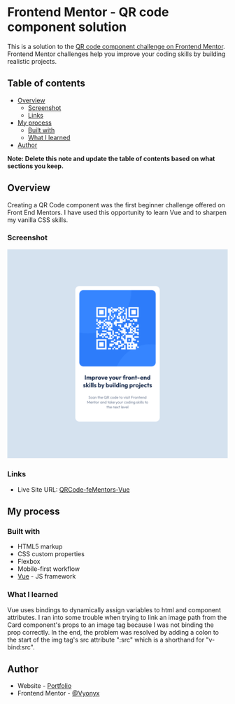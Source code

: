 # Frontend Mentor - QR code component solution

This is a solution to the [QR code component challenge on Frontend Mentor](https://www.frontendmentor.io/challenges/qr-code-component-iux_sIO_H). Frontend Mentor challenges help you improve your coding skills by building realistic projects. 

## Table of contents

- [Overview](#overview)
  - [Screenshot](#screenshot)
  - [Links](#links)
- [My process](#my-process)
  - [Built with](#built-with)
  - [What I learned](#what-i-learned)
- [Author](#author)

**Note: Delete this note and update the table of contents based on what sections you keep.**

## Overview
Creating a QR Code component was the first beginner challenge offered on Front End Mentors. I have used this opportunity to learn Vue and to sharpen my vanilla CSS skills.

### Screenshot

![](./public/screenshot.png)

### Links

- Live Site URL: [QRCode-feMentors-Vue](https://vyonyx.github.io/QRCode-feMentors-Vue/)

## My process

### Built with

- HTML5 markup
- CSS custom properties
- Flexbox
- Mobile-first workflow
- [Vue](https://vuejs.org/) - JS framework

### What I learned

Vue uses bindings to dynamically assign variables to html and component attributes. I ran into some trouble when trying to link an image path from the Card component's props to an image tag because I was not binding the prop correctly. In the end, the problem was resolved by adding a colon to the start of the img tag's src attribute ":src" which is a shorthand for "v-bind:src". 

## Author

- Website - [Portfolio](https://portfolio-vyonyx.vercel.app/)
- Frontend Mentor - [@Vyonyx](https://www.frontendmentor.io/profile/Vyonyx)

